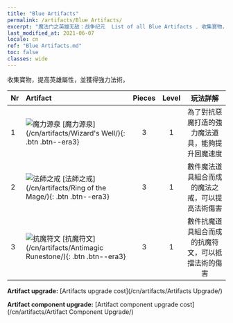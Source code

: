 ```yaml
---
title: "Blue Artifacts"
permalink: /artifacts/Blue Artifacts/
excerpt: "魔法门之英雄无敌：战争纪元  List of all Blue Artifacts . 收集寶物，提高英雄屬性，並獲得強力法術。"
last_modified_at: 2021-06-07
locale: cn
ref: "Blue Artifacts.md"
toc: false
classes: wide
---
```


  收集寶物，提高英雄屬性，並獲得強力法術。

  |  Nr  |    Artifact    | Pieces |  Level | 玩法詳解   |
  |:-----|:---------------|:------:|:------:|:--------------:|
  | 1   | ![魔力源泉](/images/t/icon_artifact_21.png) [魔力源泉](/cn/artifacts/Wizard's Well/){: .btn .btn--era3} | 3 | 1 | 為了對抗惡魔打造的強力魔法道具，能夠提升回魔速度 |
  | 2   | ![法師之戒](/images/t/icon_artifact_22.png) [法師之戒](/cn/artifacts/Ring of the Mage/){: .btn .btn--era3} | 3 | 1 | 數件魔法道具組合而成的魔法之戒，可以提高法術傷害 |
  | 3   | ![抗魔符文](/images/t/icon_artifact_23.png) [抗魔符文](/cn/artifacts/Antimagic Runestone/){: .btn .btn--era3} | 3 | 1 | 數件抗魔道具組合而成的抗魔符文，可以抵擋法術的傷害 |


  **Artifact upgrade:** [Artifacts upgrade cost](/cn/artifacts/Artifacts Upgrade/)

 **Artifact component upgrade:** [Artifact component upgrade cost](/cn/artifacts/Artifact Component Upgrade/)

